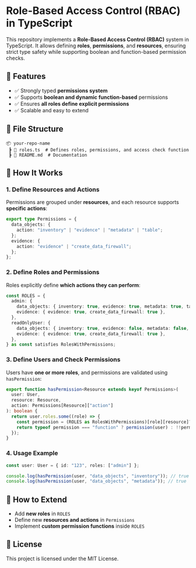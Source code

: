 # Role-Based Access Control (RBAC) in TypeScript

This repository implements a **Role-Based Access Control (RBAC)** system in TypeScript. It allows defining **roles**, **permissions**, and **resources**, ensuring strict type safety while supporting boolean and function-based permission checks.

## 🚀 Features
- ✅ Strongly typed **permissions system**
- ✅ Supports **boolean and dynamic function-based** permissions
- ✅ Ensures **all roles define explicit permissions**
- ✅ Scalable and easy to extend

## 📂 File Structure
```
📦 your-repo-name
 ┣ 📜 roles.ts  # Defines roles, permissions, and access check function
 ┣ 📜 README.md  # Documentation
```

## 📖 How It Works
### **1. Define Resources and Actions**
Permissions are grouped under **resources**, and each resource supports **specific actions**:
```ts
export type Permissions = {
  data_objects: {
    action: "inventory" | "evidence" | "metadata" | "table";
  };
  evidence: {
    action: "evidence" | "create_data_firewall";
  };
};
```

### **2. Define Roles and Permissions**
Roles explicitly define **which actions they can perform**:
```ts
const ROLES = {
  admin: {
    data_objects: { inventory: true, evidence: true, metadata: true, table: true },
    evidence: { evidence: true, create_data_firewall: true },
  },
  readOnlyUser: {
    data_objects: { inventory: true, evidence: false, metadata: false, table: false },
    evidence: { evidence: true, create_data_firewall: true },
  },
} as const satisfies RolesWithPermissions;
```

### **3. Define Users and Check Permissions**
Users have **one or more roles**, and permissions are validated using `hasPermission`:
```ts
export function hasPermission<Resource extends keyof Permissions>(
  user: User,
  resource: Resource,
  action: Permissions[Resource]["action"]
): boolean {
  return user.roles.some((role) => {
    const permission = (ROLES as RolesWithPermissions)[role][resource]?.[action];
    return typeof permission === "function" ? permission(user) : !!permission;
  });
}
```

### **4. Usage Example**
```ts
const user: User = { id: "123", roles: ["admin"] };

console.log(hasPermission(user, "data_objects", "inventory")); // true
console.log(hasPermission(user, "data_objects", "metadata")); // true
```

## 📌 How to Extend
- Add **new roles** in `ROLES`
- Define new **resources and actions** in `Permissions`
- Implement **custom permission functions** inside `ROLES`


## 📜 License
This project is licensed under the MIT License.

